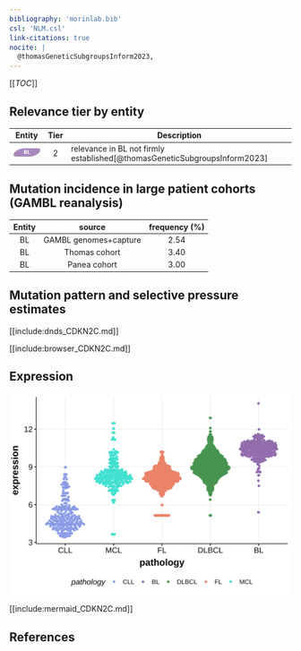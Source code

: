 ```yaml
---
bibliography: 'morinlab.bib'
csl: 'NLM.csl'
link-citations: true
nocite: |
  @thomasGeneticSubgroupsInform2023, 
---
```

[[_TOC_]]


## Relevance tier by entity

|Entity|Tier|Description                           |
|:------:|:----:|--------------------------------------|
|![BL](images/icons/BL_tier2.png)    |2   |relevance in BL not firmly established[@thomasGeneticSubgroupsInform2023]|

## Mutation incidence in large patient cohorts (GAMBL reanalysis)

|Entity|source               |frequency (%)|
|:------:|:---------------------:|:-------------:|
|BL    |GAMBL genomes+capture|2.54         |
|BL    |Thomas cohort        |3.40         |
|BL    |Panea cohort         |3.00         |

## Mutation pattern and selective pressure estimates

[[include:dnds_CDKN2C.md]]




[[include:browser_CDKN2C.md]]

## Expression
![](images/gene_expression/CDKN2C_by_pathology.svg)
<!-- ORIGIN: thomasGeneticSubgroupsInform2023 -->
<!-- BL: thomasGeneticSubgroupsInform2023 -->

[[include:mermaid_CDKN2C.md]]

## References

